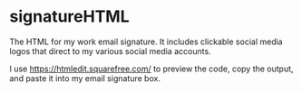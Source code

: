 # signatureHTML
The HTML for my work email signature.  It includes clickable social media logos that direct to my various social media accounts. 

I use https://htmledit.squarefree.com/ to preview the code, copy the output, and paste it into my email signature box.
